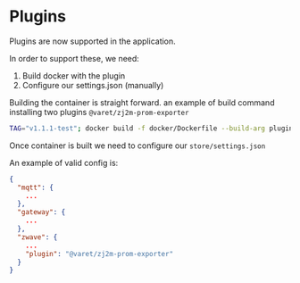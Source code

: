 # Plugins

Plugins are now supported in the application.

In order to support these, we need:

1. Build docker with the plugin
2. Configure our settings.json (manually)

Building the container is straight forward. an example of build command installing two plugins `@varet/zj2m-prom-exporter`

```bash
TAG="v1.1.1-test"; docker build -f docker/Dockerfile --build-arg plugins="@varet/zj2m-prom-exporter" -t localdocker.dc.rb11.eu/zwavejs2mqtt:${TAG} .
```

Once container is built we need to configure our `store/settings.json`

An example of valid config is:

```json
{
  "mqtt": {
    ...
  },
  "gateway": {
    ...
  },
  "zwave": {
    ...
    "plugin": "@varet/zj2m-prom-exporter"
  }
}
